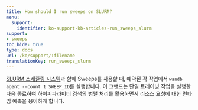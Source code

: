 ```yaml
---
title: How should I run sweeps on SLURM?
menu:
  support:
    identifier: ko-support-kb-articles-run_sweeps_slurm
support:
- sweeps
toc_hide: true
type: docs
url: /ko/support/:filename
translationKey: run_sweeps_slurm
---
```

[SLURM 스케줄링 시스템](https://slurm.schedmd.com/documentation.html)과 함께 Sweeps를 사용할 때, 예약된 각 작업에서 `wandb agent --count 1 SWEEP_ID`를 실행합니다. 이 코맨드는 단일 트레이닝 작업을 실행한 다음 종료하여 하이퍼파라미터 검색의 병렬 처리를 활용하면서 리소스 요청에 대한 런타임 예측을 용이하게 합니다.
